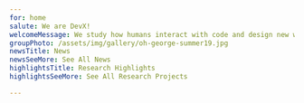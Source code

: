 ```yaml
---
for: home
salute: We are DevX!
welcomeMessage: We study how humans interact with code and design new ways to build software. We work at the intersection of software engineering and human-computer interaction.
groupPhoto: /assets/img/gallery/oh-george-summer19.jpg
newsTitle: News
newsSeeMore: See All News
highlightsTitle: Research Highlights
highlightsSeeMore: See All Research Projects

---
```


